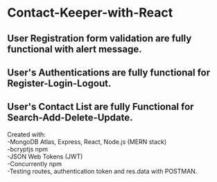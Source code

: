 # Contact-Keeper-with-React

## User Registration form validation are fully functional with alert message.
## User's Authentications are fully functional for Register-Login-Logout.   
## User's Contact List are fully Functional for Search-Add-Delete-Update.  

Created with:  
  -MongoDB Atlas, Express, React, Node.js (MERN stack)   
  -bcryptjs npm  
  -JSON Web Tokens (JWT)  
  -Concurrently npm   
  -Testing routes, authentication token and res.data with POSTMAN.
